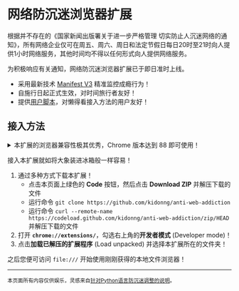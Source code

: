 # 网络防沉迷浏览器扩展

根据并不存在的《国家新闻出版署关于进一步严格管理 切实防止人沉迷网络的通知》，所有网络企业仅可在周五、周六、周日和法定节假日每日20时至21时向人提供1小时网络服务，其他时间均不得以任何形式向人提供网络服务。

为积极响应有关通知，网络防沉迷浏览器扩展已于即日准时上线。

- 采用最新技术 [Manifest V3](https://developer.chrome.com/docs/extensions/mv3/intro/) 精准监控成瘾行为！
- 自施行日起正式生效，对时间旅行者友好！
- 提供[用户脚本](anti-web-addiction.user.js?raw=1)，对懒得看接入方法的用户友好！

## 接入方法

<details>
<summary>本扩展的浏览器兼容性极其优秀，Chrome 版本达到 88 即可使用！</summary>

为维护您拒绝沉迷的权利，您还可以将 [`manifest.json`](manifest.json) 中的 `manifest_version` 改为 `2` 以获得无与伦比的浏览器兼容性！

</details>

接入本扩展就如将大象装进冰箱般一样容易！

1. 通过多种方式下载本扩展！
   - 点击本页面上绿色的 **Code** 按钮，然后点击 **Download ZIP** 并解压下载的文件
   - 运行命令 `git clone https://github.com/kidonng/anti-web-addiction`
   - 运行命令 `curl --remote-name https://codeload.github.com/kidonng/anti-web-addiction/zip/HEAD` 并解压下载的文件
2. 打开 **`chrome://extensions/`**，勾选右上角的**开发者模式** (Developer mode)！
3. 点击**加载已解压的扩展程序** (Load unpacked) 并选择本扩展所在的文件夹！

之后您便可访问 `file:///` 开始使用刚刚获得的本地文件浏览器！

---

<small>本页面所有内容仅供娱乐，灵感来自[针对Python语言防沉迷调整的说明](https://github.com/RimoChan/python-anti-seduce-system)。</small>
